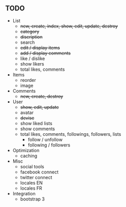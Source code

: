 ## TODO

- List
	- ~~new, create, index, show, edit, update, destroy~~
	- ~~category~~
	- ~~discription~~
	- search
	- ~~edit / display items~~
	- ~~add / display comments~~
	- like / dislike
	- show likers
  - total likes, comments
- Items
	- reorder
	- image
- Comments
	- ~~new, create, destroy~~
- User
	- ~~show, edit, update~~
	- avatar
	- ~~devise~~
	- show liked lists
	- show comments
  - total likes, comments, followings, followers, lists
	- follow / unfollow
	- following / followers
- Optimization
	- caching
- Misc
	- social tools
	- facebook connect
	- twitter connect
  - locales EN
  - locales FR
- Integration
	- bootstrap 3
